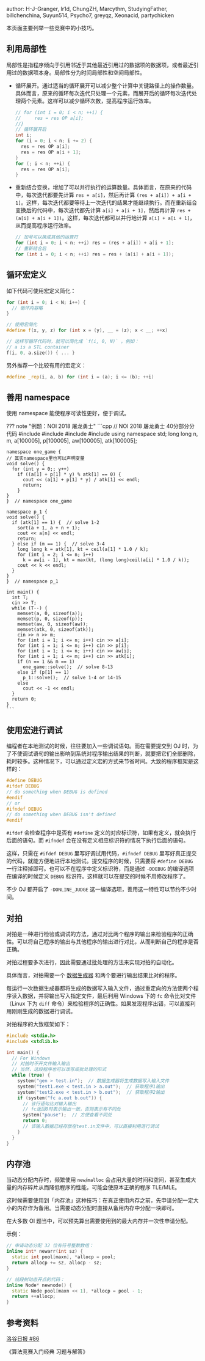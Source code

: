 author: H-J-Granger, Ir1d, ChungZH, Marcythm, StudyingFather, billchenchina, Suyun514, Psycho7, greyqz, Xeonacid, partychicken

本页面主要列举一些竞赛中的小技巧。

## 利用局部性

局部性是指程序倾向于引用邻近于其他最近引用过的数据项的数据项，或者最近引用过的数据项本身。局部性分为时间局部性和空间局部性。

-   循环展开。通过适当的循环展开可以减少整个计算中关键路径上的操作数量。具体而言，原来的循环每次迭代只处理一个元素，而展开后的循环每次迭代处理两个元素。这样可以减少循环次数，提高程序运行效率。

    ```cpp
    // for (int i = 0; i < n; ++i) {
    //     res = res OP a[i];
    //}
    // 循环展开后
    int i;
    for (i = 0; i < n; i += 2) {
      res = res OP a[i];
      res = res OP a[i + 1];
    }
    for (; i < n; ++i) {
      res = res OP a[i];
    }
    ```

-   重新结合变换，增加了可以并行执行的运算数量。具体而言，在原来的代码中，每次迭代都要先计算 `res + a[i]`，然后再计算 `(res + a[i]) + a[i + 1]`。这样，每次迭代都要等待上一次迭代的结果才能继续执行。而在重新结合变换后的代码中，每次迭代都先计算 `a[i] + a[i + 1]`，然后再计算 `res + (a[i] + a[i + 1])`。这样，每次迭代都可以并行地计算 `a[i] + a[i + 1]`，从而提高程序运行效率。

    ```cpp
    // 加号可以换成其他的运算符
    for (int i = 0; i < n; ++i) res = (res + a[i]) + a[i + 1];
    // 重新结合后
    for (int i = 0; i < n; ++i) res = res + (a[i] + a[i + 1]);
    ```

## 循环宏定义

如下代码可使用宏定义简化：

```cpp
for (int i = 0; i < N; i++) {
  // 循环内容略
}

// 使用宏简化
#define f(x, y, z) for (int x = (y), __ = (z); x < __; ++x)

// 这样写循环代码时，就可以简化成 `f(i, 0, N)` 。例如：
// a is a STL container
f(i, 0, a.size()) { ... }
```

另外推荐一个比较有用的宏定义：

```cpp
#define _rep(i, a, b) for (int i = (a); i <= (b); ++i)
```

## 善用 namespace

使用 namespace 能使程序可读性更好，便于调试。

??? note "例题：NOI 2018 屠龙勇士"
    ```cpp
    // NOI 2018 屠龙勇士 40分部分分代码
    #include <algorithm>
    #include <cmath>
    #include <cstring>
    #include <iostream>
    using namespace std;
    long long n, m, a[100005], p[100005], aw[100005], atk[100005];
    
    namespace one_game {
    // 其实namespace里也可以声明变量
    void solve() {
      for (int y = 0;; y++)
        if ((a[1] + p[1] * y) % atk[1] == 0) {
          cout << (a[1] + p[1] * y) / atk[1] << endl;
          return;
        }
    }
    }  // namespace one_game
    
    namespace p_1 {
    void solve() {
      if (atk[1] == 1) {  // solve 1-2
        sort(a + 1, a + n + 1);
        cout << a[n] << endl;
        return;
      } else if (m == 1) {  // solve 3-4
        long long k = atk[1], kt = ceil(a[1] * 1.0 / k);
        for (int i = 2; i <= n; i++)
          k = aw[i - 1], kt = max(kt, (long long)ceil(a[i] * 1.0 / k));
        cout << k << endl;
      }
    }
    }  // namespace p_1
    
    int main() {
      int T;
      cin >> T;
      while (T--) {
        memset(a, 0, sizeof(a));
        memset(p, 0, sizeof(p));
        memset(aw, 0, sizeof(aw));
        memset(atk, 0, sizeof(atk));
        cin >> n >> m;
        for (int i = 1; i <= n; i++) cin >> a[i];
        for (int i = 1; i <= n; i++) cin >> p[i];
        for (int i = 1; i <= n; i++) cin >> aw[i];
        for (int i = 1; i <= m; i++) cin >> atk[i];
        if (n == 1 && m == 1)
          one_game::solve();  // solve 8-13
        else if (p[1] == 1)
          p_1::solve();  // solve 1-4 or 14-15
        else
          cout << -1 << endl;
      }
      return 0;
    }
    ```

## 使用宏进行调试

编程者在本地测试的时候，往往要加入一些调试语句。而在需要提交到 OJ 时，为了不使调试语句的输出影响到系统对程序输出结果的判断，就要把它们全部删除，耗时较多。这种情况下，可以通过定义宏的方式来节省时间。大致的程序框架是这样的：

```cpp
#define DEBUG
#ifdef DEBUG
// do something when DEBUG is defined
#endif
// or
#ifndef DEBUG
// do something when DEBUG isn't defined
#endif
```

`#ifdef` 会检查程序中是否有 `#define` 定义的对应标识符，如果有定义，就会执行后面的语句。而 `#ifndef` 会在没有定义相应标识符的情况下执行后面的语句。

这样，只需在 `#ifdef DEBUG` 里写好调试用代码，`#ifndef DEBUG` 里写好真正提交的代码，就能方便地进行本地测试。提交程序的时候，只需要将 `#define DEBUG` 一行注释掉即可。也可以不在程序中定义标识符，而是通过 `-DDEBUG` 的编译选项在编译的时候定义 `DEBUG` 标识符。这样就可以在提交的时候不用修改程序了。

不少 OJ 都开启了 `-DONLINE_JUDGE` 这一编译选项，善用这一特性可以节约不少时间。

## 对拍

对拍是一种进行检验或调试的方法，通过对比两个程序的输出来检验程序的正确性。可以将自己程序的输出与其他程序的输出进行对比，从而判断自己的程序是否正确。

对拍过程要多次进行，因此需要通过批处理的方法来实现对拍的自动化。

具体而言，对拍需要一个 [数据生成器](../tools/testlib/generator.md) 和两个要进行输出结果比对的程序。

每运行一次数据生成器都将生成的数据写入输入文件，通过重定向的方法使两个程序读入数据，并将输出写入指定文件，最后利用 Windows 下的 `fc` 命令比对文件（Linux 下为 `diff` 命令）来检验程序的正确性。如果发现程序出错，可以直接利用刚刚生成的数据进行调试。

对拍程序的大致框架如下：

```cpp
#include <stdio.h>
#include <stdlib.h>

int main() {
  // For Windows
  // 对拍时不开文件输入输出
  // 当然，这段程序也可以改写成批处理的形式
  while (true) {
    system("gen > test.in");  // 数据生成器将生成数据写入输入文件
    system("test1.exe < test.in > a.out");  // 获取程序1输出
    system("test2.exe < test.in > b.out");  // 获取程序2输出
    if (system("fc a.out b.out")) {
      // 该行语句比对输入输出
      // fc返回0时表示输出一致，否则表示有不同处
      system("pause");  // 方便查看不同处
      return 0;
      // 该输入数据已经存放在test.in文件中，可以直接利用进行调试
    }
  }
}
```

## 内存池

当动态分配内存时，频繁使用 `new`/`malloc` 会占用大量的时间和空间，甚至生成大量的内存碎片从而降低程序的性能，可能会使原本正确的程序 TLE/MLE。

这时候需要使用到「内存池」这种技巧：在真正使用内存之前，先申请分配一定大小的内存作为备用。当需要动态分配时直接从备用内存中分配一块即可。

在大多数 OI 题当中，可以预先算出需要使用到的最大内存并一次性申请分配。

示例：

```cpp
// 申请动态分配 32 位有符号整数数组：
inline int* newarr(int sz) {
  static int pool[maxn], *allocp = pool;
  return allocp += sz, allocp - sz;
}

// 线段树动态开点的代码：
inline Node* newnode() {
  static Node pool[maxn << 1], *allocp = pool - 1;
  return ++allocp;
}
```

## 参考资料

[洛谷日报 #86](https://studyingfather.blog.luogu.org/some-coding-tips-for-oiers)

《算法竞赛入门经典 习题与解答》
